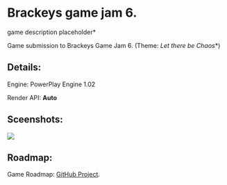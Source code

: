 # Brackeys game jam 6.
game description placeholder*

Game submission to Brackeys Game Jam 6. (Theme: *Let there be Chaos**)

## Details:
Engine: PowerPlay Engine 1.02

Render API: **Auto**

## Sceenshots:
![](https://i.imgur.com/EeqFf6D.png)

## Roadmap:
Game Roadmap: [GitHub Project](https://github.com/Thev2Andy/BrackeysGameJam-6/projects/1).
